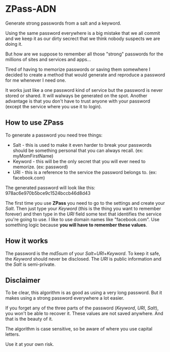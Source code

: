 ZPass-ADN
=========

Generate strong passwords from a salt and a keyword.

Using the same password everywhere is a big mistake that we all commit and we keep it as our dirty secrect that we think nobody suspects we are doing it.

But how are we suppose to remember all those "strong" passwords for the millions of sites and services and apps...

Tired of having to memorize passwords or saving them somewhere I decided to create a method that would generate and reproduce a password for me whenever I need one.

It works just like a one password kind of service but the password is never stored or shared. It will walways be generated on the spot. Another advantage is that you don't have to trust anyone with your password (except the service where you use it to login).


How to use ZPass
----------------

To generate a password you need tree things:
 - Salt    - this is used to make it even harder to break your passwords should be something personal that you can always recall. (ex: myMomFirstName)
 - Keyword - this will be the only secret that you will ever need to memorize. (ex: password)
 - URI     - this is a reference to the service the password belongs to. (ex: facebook.com)
 
The generated password will look like this:
 978ac6e970b5bce9c1524bccb46d8d43

The first time you use __ZPass__ you need to go to the settings and create your _Salt_.
Then just type your _Keyword_ (this is the thing you want to remember forever) and then type in the _URI_ field some text that identifies the service you're going to use. I like to use domain names like "facebook.com". Use something logic because __you will have to remember these values__.


How it works
------------

The password is the _md5sum_ of your _Salt_+_URI_+_Keyword_.
To keep it safe, the _Keyword_ should never be disclosed.
The _URI_ is public information and the _Salt_ is semi-private.


Disclaimer
----------

To be clear, this algorithm is as good as using a very long password. But it makes using a strong password everywhere a lot easier.

If you forget any of the three parts of the password (_Keyword_, _URI_, _Salt_), you won't be able to recover it. These values are not saved anywhere. And that is the beauty of it.

The algorithm is case sensitive, so be aware of where you use capital letters.

Use it at your own risk.

